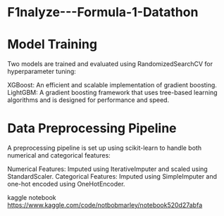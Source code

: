 # F1nalyze---Formula-1-Datathon
# Model Training
Two models are trained and evaluated using RandomizedSearchCV for hyperparameter tuning:

XGBoost: An efficient and scalable implementation of gradient boosting.
LightGBM: A gradient boosting framework that uses tree-based learning algorithms and is designed for performance and speed.

# Data Preprocessing Pipeline
A preprocessing pipeline is set up using scikit-learn to handle both numerical and categorical features:

Numerical Features: Imputed using IterativeImputer and scaled using StandardScaler.
Categorical Features: Imputed using SimpleImputer and one-hot encoded using OneHotEncoder.


kaggle notebook
https://www.kaggle.com/code/notbobmarley/notebook520d27abfa
